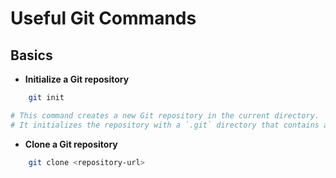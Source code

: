# Useful Git Commands

## Basics

- **Initialize a Git repository**
```bash
    git init

# This command creates a new Git repository in the current directory.
# It initializes the repository with a `.git` directory that contains all the necessary metadata and configuration files.
```
- **Clone a Git repository**
```bash
    git clone <repository-url>
```
